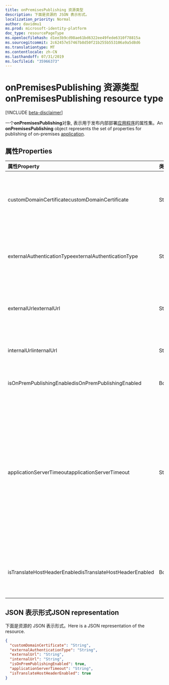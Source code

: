 ```yaml
---
title: onPremisesPublishing 资源类型
description: 下面是资源的 JSON 表示形式。
localization_priority: Normal
author: davidmu1
ms.prod: microsoft-identity-platform
doc_type: resourcePageType
ms.openlocfilehash: d1ee3b9cd98ae61bd6322ee49fede6310f78815a
ms.sourcegitcommit: 2c62457e57467b8d50f21b255b553106a9a5d8d6
ms.translationtype: MT
ms.contentlocale: zh-CN
ms.lasthandoff: 07/31/2019
ms.locfileid: "35966373"
---
```

# <a name="onpremisespublishing-resource-type"></a><span data-ttu-id="20d8a-103">onPremisesPublishing 资源类型</span><span class="sxs-lookup"><span data-stu-id="20d8a-103">onPremisesPublishing resource type</span></span>

[!INCLUDE [beta-disclaimer](../../includes/beta-disclaimer.md)]

<span data-ttu-id="20d8a-104">一个**onPremisesPublishing**对象, 表示用于发布内部部署[应用程序](application.md)的属性集。</span><span class="sxs-lookup"><span data-stu-id="20d8a-104">An **onPremisesPublishing** object represents the set of properties for publishing of on-premises [application](application.md).</span></span>

## <a name="properties"></a><span data-ttu-id="20d8a-105">属性</span><span class="sxs-lookup"><span data-stu-id="20d8a-105">Properties</span></span>

| <span data-ttu-id="20d8a-106">属性</span><span class="sxs-lookup"><span data-stu-id="20d8a-106">Property</span></span>|<span data-ttu-id="20d8a-107">类型</span><span class="sxs-lookup"><span data-stu-id="20d8a-107">Type</span></span>|<span data-ttu-id="20d8a-108">说明</span><span class="sxs-lookup"><span data-stu-id="20d8a-108">Description</span></span>|
|:---------------|:--------|:----------|
|<span data-ttu-id="20d8a-109">customDomainCertificate</span><span class="sxs-lookup"><span data-stu-id="20d8a-109">customDomainCertificate</span></span>|<span data-ttu-id="20d8a-110">String</span><span class="sxs-lookup"><span data-stu-id="20d8a-110">String</span></span>|<span data-ttu-id="20d8a-111">使用自定义域时与应用程序关联的证书的详细信息。</span><span class="sxs-lookup"><span data-stu-id="20d8a-111">Details of the certificate associated with the applicaiton when a custom domain is in use.</span></span> <span data-ttu-id="20d8a-112">使用默认域时为 Null。</span><span class="sxs-lookup"><span data-stu-id="20d8a-112">Null when using the default domain.</span></span>|
|<span data-ttu-id="20d8a-113">externalAuthenticationType</span><span class="sxs-lookup"><span data-stu-id="20d8a-113">externalAuthenticationType</span></span>|<span data-ttu-id="20d8a-114">String</span><span class="sxs-lookup"><span data-stu-id="20d8a-114">String</span></span>|<span data-ttu-id="20d8a-115">详细说明应用程序的预身份验证设置可能的值为`passthru`: `aadPreAuthentication`、。</span><span class="sxs-lookup"><span data-stu-id="20d8a-115">Details the pre-authentication setting for the application Possible values are: `passthru`, `aadPreAuthentication`.</span></span>|
|<span data-ttu-id="20d8a-116">externalUrl</span><span class="sxs-lookup"><span data-stu-id="20d8a-116">externalUrl</span></span>|<span data-ttu-id="20d8a-117">String</span><span class="sxs-lookup"><span data-stu-id="20d8a-117">String</span></span>|<span data-ttu-id="20d8a-118">应用程序的已发布外部 url。</span><span class="sxs-lookup"><span data-stu-id="20d8a-118">The published external url for the application.</span></span> <span data-ttu-id="20d8a-119">例如https://intranet-contoso.msappproxy.net/</span><span class="sxs-lookup"><span data-stu-id="20d8a-119">For example https://intranet-contoso.msappproxy.net/</span></span>  |
|<span data-ttu-id="20d8a-120">internalUrl</span><span class="sxs-lookup"><span data-stu-id="20d8a-120">internalUrl</span></span>|<span data-ttu-id="20d8a-121">String</span><span class="sxs-lookup"><span data-stu-id="20d8a-121">String</span></span>|<span data-ttu-id="20d8a-122">应用程序的内部 url。</span><span class="sxs-lookup"><span data-stu-id="20d8a-122">The internal url of the application.</span></span> <span data-ttu-id="20d8a-123">例如https://intranet/</span><span class="sxs-lookup"><span data-stu-id="20d8a-123">For example https://intranet/</span></span> |
|<span data-ttu-id="20d8a-124">isOnPremPublishingEnabled</span><span class="sxs-lookup"><span data-stu-id="20d8a-124">isOnPremPublishingEnabled</span></span>|<span data-ttu-id="20d8a-125">Boolean</span><span class="sxs-lookup"><span data-stu-id="20d8a-125">Boolean</span></span>|<span data-ttu-id="20d8a-126">指示应用程序当前是否正在发布。</span><span class="sxs-lookup"><span data-stu-id="20d8a-126">Indicates if the application is currently being published or not.</span></span>|
|<span data-ttu-id="20d8a-127">applicationServerTimeout</span><span class="sxs-lookup"><span data-stu-id="20d8a-127">applicationServerTimeout</span></span>|<span data-ttu-id="20d8a-128">String</span><span class="sxs-lookup"><span data-stu-id="20d8a-128">String</span></span>|<span data-ttu-id="20d8a-129">在关闭连接之前, 连接器将等待后端应用程序响应的持续时间。</span><span class="sxs-lookup"><span data-stu-id="20d8a-129">The duration the connector will wait for a response from the backend application before closing the connection.</span></span> <span data-ttu-id="20d8a-130">可能的值`default`为`long`。</span><span class="sxs-lookup"><span data-stu-id="20d8a-130">Possible values are `default`, `long`.</span></span> <span data-ttu-id="20d8a-131">如果`long`服务器要响应请求的时间超过60-75 秒, 请使用。</span><span class="sxs-lookup"><span data-stu-id="20d8a-131">Use `long` if your server takes more than 60-75 seconds to respond to requests.</span></span> <span data-ttu-id="20d8a-132">此外, `long`如果您无法访问应用程序, 并且错误状态为 "后端超时", 也会尝试。</span><span class="sxs-lookup"><span data-stu-id="20d8a-132">Also try `long` if you are unable to access the application and the error status is "Backend Timeout".</span></span>|
|<span data-ttu-id="20d8a-133">isTranslateHostHeaderEnabled</span><span class="sxs-lookup"><span data-stu-id="20d8a-133">isTranslateHostHeaderEnabled</span></span>|<span data-ttu-id="20d8a-134">Boolean</span><span class="sxs-lookup"><span data-stu-id="20d8a-134">Boolean</span></span>|<span data-ttu-id="20d8a-135">指示应用程序是否应转换响应标头中的 url。</span><span class="sxs-lookup"><span data-stu-id="20d8a-135">Indicates if the application should translate urls in the reponse headers.</span></span> <span data-ttu-id="20d8a-136">这包括为 cookie 设置正确的网站。</span><span class="sxs-lookup"><span data-stu-id="20d8a-136">This includes setting the correct site for cookies.</span></span>|

## <a name="json-representation"></a><span data-ttu-id="20d8a-137">JSON 表示形式</span><span class="sxs-lookup"><span data-stu-id="20d8a-137">JSON representation</span></span>

<span data-ttu-id="20d8a-138">下面是资源的 JSON 表示形式。</span><span class="sxs-lookup"><span data-stu-id="20d8a-138">Here is a JSON representation of the resource.</span></span>

<!-- {
  "blockType": "resource",
  "optionalProperties": [

  ],
  "@odata.type": "microsoft.graph.onPremisesPublishing"
}-->

```json
{
  "customDomainCertificate": "String",
  "externalAuthenticationType": "String",
  "externalUrl": "String",
  "internalUrl": "String",
  "isOnPremPublishingEnabled": true,
  "applicationServerTimeout": "String",
  "isTranslateHostHeaderEnabled": true
}

```

<!-- uuid: 8fcb5dbc-d5aa-4681-8e31-b001d5168d79
2019-02-04 14:57:30 UTC -->
<!--
{
  "type": "#page.annotation",
  "description": "onPremisesPublishing resource",
  "keywords": "",
  "section": "documentation",
  "tocPath": "",
  "suppressions": []
}
-->
